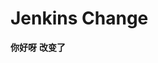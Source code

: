 <!--
 * @Descripttion: 
 * @Author: Cxy
 * @Date: 2022-06-17 14:20:55
 * @LastEditors: Cxy
 * @LastEditTime: 2022-06-17 16:23:32
 * @FilePath: \ehomes-adminc:\Users\seahappy\Desktop\dfgsfdh\Jenkins\README.md
-->
# Jenkins Change
**你好呀**
**改变了**